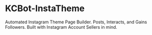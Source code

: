 # KCBot-InstaTheme
Automated Instagram Theme Page Builder. Posts, Interacts, and Gains Followers. Built with Instagram Account Sellers in mind.
